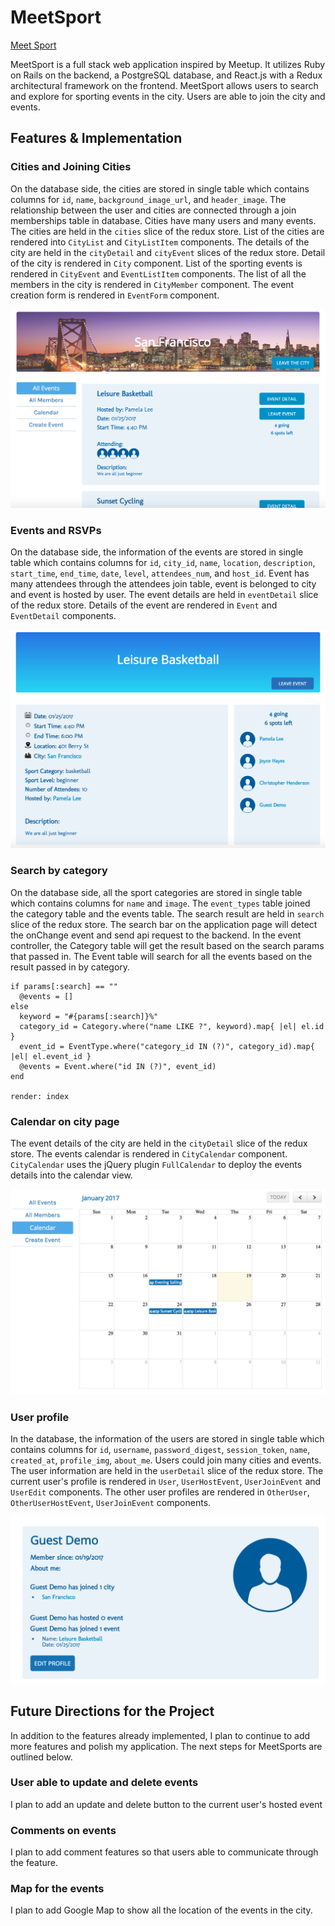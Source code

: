 # MeetSport

[Meet Sport](http://meetsport.herokuapp.com)

MeetSport is a full stack web application inspired by Meetup. It utilizes Ruby on Rails on the backend, a PostgreSQL database, and React.js with a Redux architectural framework on the frontend. MeetSport allows users to search and explore for sporting events in the city. Users are able to join the city and events.

## Features & Implementation
### Cities and Joining Cities
On the database side, the cities are stored in single table which contains columns for  `id`, `name`, `background_image_url`, and `header_image`. The relationship between the user and cities are connected through a join memberships table in database. Cities have many users and many events. The cities are held in the `cities` slice of the redux store. List of the cities are rendered into `CityList` and `CityListItem` components. The details of the city are held in the `cityDetail` and `cityEvent` slices of the redux store. Detail of the city is rendered in `City` component. List of the sporting events is rendered in `CityEvent` and `EventListItem` components. The list of all the members in the city is rendered in `CityMember` component. The event creation form is rendered in `EventForm` component.

![image of city home page](docs/wireframes/city_home_page.png)

### Events and RSVPs
On the database side, the information of the events are stored in single table which contains columns for `id`, `city_id`, `name`, `location`, `description`, `start_time`, `end_time`, `date`, `level`, `attendees_num`, and `host_id`. Event has many attendees through the attendees join table, event is belonged to city and event is hosted by user. The event details are held in `eventDetail` slice of the redux store. Details of the event are rendered in `Event` and `EventDetail` components.

![image of event detail](docs/wireframes/event_detail.png)

### Search by category
On the database side, all the sport categories are stored in single table which contains columns for `name` and `image`. The `event_types` table joined the category table and the events table. The search result are held in `search` slice of the redux store. The search bar on the application page will detect the onChange event and send api request to the backend. In the event controller, the Category table will get the result based on the search params that passed in. The Event table will search for all the events based on the result passed in by category.

```
if params[:search] == ""
  @events = []
else
  keyword = "#{params[:search]}%"
  category_id = Category.where("name LIKE ?", keyword).map{ |el| el.id }
  event_id = EventType.where("category_id IN (?)", category_id).map{ |el| el.event_id }
  @events = Event.where("id IN (?)", event_id)
end

render: index
```

### Calendar on city page
The event details of the city are held in the `cityDetail` slice of the redux store. The events calendar is rendered in `CityCalendar` component. `CityCalendar` uses the jQuery plugin `FullCalendar` to deploy the events details into the calendar view.

![image of city calendar](docs/wireframes/calendar.png)

### User profile
In the database, the information of the users are stored in single table which contains columns for `id`, `username`, `password_digest`, `session_token`, `name`, `created_at`, `profile_img`, `about_me`. Users could join many cities and events. The user information are held in the `userDetail` slice of the redux store. The current user's profile is rendered in `User`, `UserHostEvent`, `UserJoinEvent` and `UserEdit` components. The other user profiles are rendered in `OtherUser`, `OtherUserHostEvent`, `UserJoinEvent` components.

![image of currentuser's profile](docs/wireframes/currentuser_profile.png)

## Future Directions for the Project
In addition to the features already implemented, I plan to continue to add more features and polish my application. The next steps for MeetSports are outlined below.

### User able to update and delete events
I plan to add an update and delete button to the current user's hosted event

### Comments on events
I plan to add comment features so that users able to communicate through the feature.

### Map for the events
I plan to add Google Map to show all the location of the events in the city.
